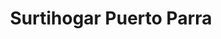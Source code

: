 ---
title: "Surtihogar Puerto Parra"
url: /puerto-parra/surtihogar-puerto-parra/
shop: teléfono móvil
---